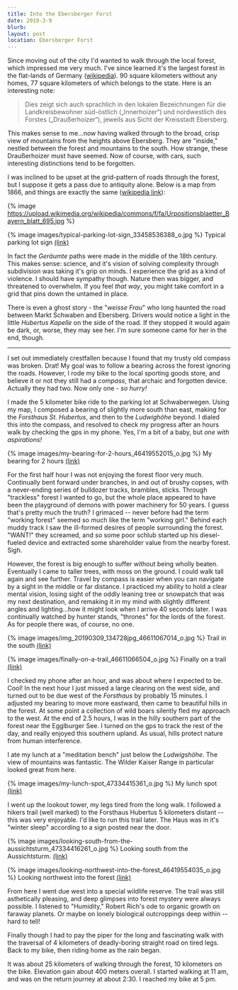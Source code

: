 ```yaml
---
title: Into the Ebersberger Forst
date: 2019-3-9
blurb: 
layout: post
location: Ebersberger Forst
---
```


Since moving out of the city I'd wanted to walk through the local
forest, which impressed me very much. I've since learned it's the
largest forest in the flat-lands of Germany ([wikipedia](https://de.wikipedia.org/wiki/Ebersberger_Forst)). 90 square kilometers without any homes, 77 square kilometers of
which belongs to the state. Here is an interesting note:

> Dies zeigt sich auch sprachlich in den lokalen Bezeichnungen für die
> Landkreisbewohner süd-östlich („Innerhoizer“) und nordwestlich des
> Forstes („Draußerhoizer“), jeweils aus Sicht der Kreisstadt Ebersberg.

This makes sense to me...now having walked through to the broad, crisp view
of mountains from the heights above Ebersberg. They are "inside," nestled between
the forest and mountains to the south. How strange, these Draußerhoizer must
have seemed. Now of course, with cars, such interesting distinctions tend
to be forgotten.

I was inclined to be upset at the grid-pattern of roads through the forest,
but I suppose it gets a pass due to antiquity alone. Below is a map from
1866, and things are exactly the same ([wikipedia link](https://de.wikipedia.org/wiki/Ebersberger_Forst#/media/File:Urpositionsblaetter_Bayern_blatt_695.jpg)):

{% image https://upload.wikimedia.org/wikipedia/commons/f/fa/Urpositionsblaetter_Bayern_blatt_695.jpg %}

{% image images/typical-parking-lot-sign_33458536388_o.jpg %}
Typical parking lot sign
<a href='https://www.flickr.com/photos/55338612@N00/33458536388'>(link)</a>

In fact the *Geräumte* paths were made in the middle of the 18th century.
This makes sense: science, and it's vision of solving complexity through subdivision
was taking it's grip on minds. I experience the grid as a kind of violence.
I should have sympathy though. Nature then was bigger, and threatened to overwhelm.
If you feel *that way*, you might take comfort in a grid that pins down the untamed
in place.

There is even a ghost story - the "*weisse Frau*" who long haunted the road between
Markt Schwaben and Ebersberg. Drivers would notice a light in the little
*Hubertus Kapelle* on the side of the road. If they stopped it would again be
dark, or, worse, they may see her. I'm sure someone came for her in the end, though.

----

I set out immediately crestfallen because I found that my trusty old compass was broken.
Drat! My goal was to follow a bearing across the forest ignoring the roads. However,
I rode my bike to the local sporting goods store, and believe it or not they still had
a *compass*, that archaic and forgotten device. Actually they had two. Now only one -
*so hurry!*

I made the 5 kilometer bike ride to the parking lot at Schwaberwegen. Using my map,
I composed a bearing of slightly more south than east, making for the *Forsthaus
St. Hubertus*, and then to the *Ludwighöhe* beyond. I dialed this into the compass,
and resolved to check my progress after an hours walk by checking the gps in my
phone. Yes, I'm a bit of a baby, but *one with aspirations!*

{% image images/my-bearing-for-2-hours_46419552015_o.jpg %}
My bearing for 2 hours
<a href='https://www.flickr.com/photos/55338612@N00/46419552015'>(link)</a>

For the first half hour I was not enjoying the forest floor very much. Continually
bent forward under branches, in and out of brushy copses, with a never-ending
series of bulldozer tracks, brambles, sticks. Through "trackless" forest I wanted
to go, but the whole place appeared to have been the playground of demons with
power machinery for 50 years. I guess that's pretty much the truth? I grimaced --
never before had the term "working forest" seemed so much like the term "working girl."
Behind each muddy track I saw the ill-formed desires of people surrounding the
forest. "WANT!" they screamed, and so some poor schlub started up his diesel-fueled
device and extracted some shareholder value from the nearby forest. Sigh.

However, the forest is big enough to suffer without being wholly beaten.
Eventually I came to taller trees, with moss on the ground. I could walk tall again and
see further. Travel by compass is easier when you can navigate by a sight in the
middle or far distance. I practiced my ability to hold a clear mental vision,
losing sight of the oddly leaning tree or snowpatch that was my next destination,
and remaking it in my mind with slightly different angles and lighting...how it
might look when I arrive 40 seconds later. I was continually watched by hunter
stands, "thrones" for the lords of the forest. As for people there was, of course,
no one.

{% image images/img_20190309_134728jpg_46611067014_o.jpg %}
Trail in the south
<a href='https://www.flickr.com/photos/55338612@N00/46611067014'>(link)</a>


{% image images/finally-on-a-trail_46611066504_o.jpg %}
Finally on a trail
<a href='https://www.flickr.com/photos/55338612@N00/46611066504'>(link)</a>

I checked my phone after an hour, and was about where I expected to be. Cool! In the next
hour I just missed a large clearing on the west side, and turned out to be due west
of the *Forsthaus* by probably 15 minutes. I adjusted my bearing to move more eastward,
then came to beautiful hills in the forest. At some point a collection of wild boars
silently fled my approach to the west. At the end of 2.5 hours, I was in the hilly
southern part of the forest near the Egglburger See. I turned on the gps to track
the rest of the day, and really enjoyed this southern upland. As usual, hills protect
nature from human interference.

I ate my lunch at a "meditation bench" just below the *Ludwigshöhe*. The view of mountains
was fantastic. The Wilder Kaiser Range in particular looked great from here.

{% image images/my-lunch-spot_47334415361_o.jpg %}
My lunch spot
<a href='https://www.flickr.com/photos/55338612@N00/47334415361'>(link)</a>

I went up the lookout tower, my legs tired from the long walk. I followed a hikers trail
(well marked) to the Forsthaus Hubertus 5 kilometers distant -- this was very enjoyable.
I'd like to run this trail later. The Haus was in it's "winter sleep" according to a sign
posted near the door.

{% image images/looking-south-from-the-aussichtsturm_47334416261_o.jpg %}
Looking south from the Aussichtsturm.
<a href='https://www.flickr.com/photos/55338612@N00/47334416261'>(link)</a>

{% image images/looking-northwest-into-the-forest_46419554035_o.jpg %}
Looking northwest into the forest
<a href='https://www.flickr.com/photos/55338612@N00/46419554035'>(link)</a>

From here I went due west into a special wildlife reserve. The trail was still asthetically
pleasing, and deep glimpses into forest mystery were always possible. I listened to
"Humidity," Robert Rich's ode to organic growth on faraway planets. Or maybe on lonely
biological outcroppings deep within -- hard to tell!

Finally though I had to pay the piper for the long and fascinating walk with the traversal
of 4 kilometers of deadly-boring straight road on tired legs. Back to my bike, then
riding home as the rain began.

It was about 25 kilometers of walking through the forest, 10 kilometers on the bike.
Elevation gain about 400 meters overall. I started walking at 11 am, and was on the
return journey at about 2:30. I reached my bike at 5 pm.


